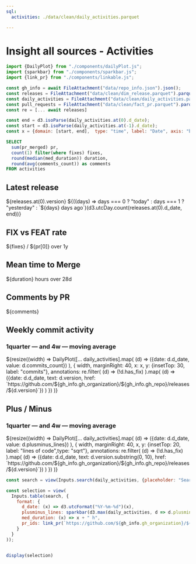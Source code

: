 ```yaml
---
sql:
  activities: ./data/clean/daily_activities.parquet

---
```


# Insight all sources - Activities

```js
import {DailyPlot} from "./components/dailyPlot.js";
import {sparkbar} from "./components/sparkbar.js";
import {link_pr} from "./components/linkable.js";
```

```js
const gh_info = await FileAttachment("data/repo_info.json").json();
const releases = FileAttachment("data/clean/dim_release.parquet").parquet();
const daily_activities = FileAttachment("data/clean/daily_activities.parquet").parquet();
const pull_requests = FileAttachment("data/clean/fact_pr.parquet").parquet();
const re = [... await releases]
```

```js
const end = d3.isoParse(daily_activities.at(0).d_date);
const start = d3.isoParse(daily_activities.at(-1).d_date);
const x = {domain: [start, end],  type: "time", label: "Date", axis: "bottom"};
```

```sql id=[{pr,fixes,duration,comments}]
SELECT 
  sum(pr_merged) pr, 
  count(1) filter(where fixes) fixes, 
  round(median(med_duration)) duration, 
  round(avg(comments_count)) as comments
FROM activities
```
<div class="grid grid-cols-4">
  <div class="card" href="https://github.com/dktunited/insight-all-sources/releases" style="color: inherit;">
    <h2>Latest release</h2>
    <span class="big">${releases.at(0).version}</span>
    <span class="muted">${((days) => days === 0 ? "today" : days === 1 ? "yesterday" : `${days} days ago`)(d3.utcDay.count(releases.at(0).d_date, end))}</span>
  </div>
  <div class="card" style="color: inherit;">
  <h2>FIX vs FEAT rate</h2>
    <span class="big">${fixes} / ${pr[0]} </span>
    <!-- <span>${Trend(d3.sum(stars, (d) => d.starred_at >= lastWeek))}</span> -->
    <span class="muted">over 1y</span>
  </div>
  <div class="card" style="color: inherit;">
    <h2>Mean time to Merge</h2>
    <span class="big">${duration} hours</span>
    <!-- ${Trend(downloads[7].value ? (downloads[0].value - downloads[7].value) / downloads[7].value : undefined, {format: {style: "percent"}})} -->
    <span class="muted">over 28d</span>
  </div>
  <div class="card" style="color: inherit;">
    <h2>Comments by PR</h2>
    <span class="big">${comments}</span>
  </div>
</div>

<div class="card">
  <h2>Weekly commit activity</h2>
  <h3>1quarter <b style="color: var(--theme-foreground);">—</b> and 4w <b style="color: var(--theme-foreground-focus);">—</b> moving average</h3>
  ${resize((width) =>
    DailyPlot([... daily_activities].map(
        (d) => ({date: d.d_date, value: d.commits_count})
      ), 
      {
        width,
        marginRight: 40,
        x: x,
        y: {insetTop: 30, label: "commits"},
        annotations: re.filter(
              (d) => (!d.has_fix)
            ).map(
              (d) => ({date: d.d_date, text: d.version, href: `https://github.com/${gh_info.gh_organization}/${gh_info.gh_repo}/releases/${d.version}`})
            )
    })
  )}
</div>

<div class="card">
  <h2>Plus / Minus</h2>
  <h3>1quarter <b style="color: var(--theme-foreground);">—</b> and 4w <b style="color: var(--theme-foreground-focus);">—</b> moving average</h3>
  ${resize((width) =>
    DailyPlot([... daily_activities].map(
        (d) => ({date: d.d_date, value: d.plusminus_lines})
      ), {
      width,
      marginRight: 40,
      x,
      y: {insetTop: 20, label: "lines of code",type: "sqrt"},
      annotations: re.filter(
            (d) => (!d.has_fix)
          ).map(
            (d) => ({date: d.d_date, text: d.version.substring(0, 10), href: `https://github.com/${gh_info.gh_organization}/${gh_info.gh_repo}/releases/${d.version}`})
          )
    })
  )}
</div>

<div>

```js
const search = view(Inputs.search(daily_activities, {placeholder: "Search PR"}));
```

```js
const selection = view(
  Inputs.table(search, {
    format: {
      d_date: (x) => d3.utcFormat("%Y-%m-%d")(x),
      plusminus_lines: sparkbar(d3.max(daily_activities, d => d.plusminus_lines)),
      med_duration: (x) => x + " h",
      pr_ids: link_pr(`https://github.com/${gh_info.gh_organization}/${gh_info.gh_repo}/pull/`),
    }
  }
));
```
```js

display(selection)
```
  <!-- ```sql
SELECT strftime(d_date, '%x') as date, loc as value, * FROM contributions
  ``` -->

</div>